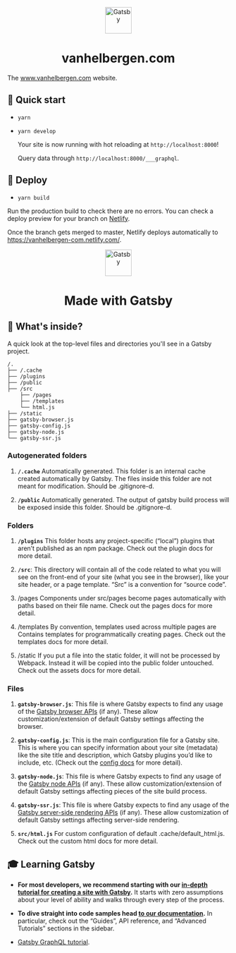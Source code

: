 <p align="center">
  <a href="https://www.vanhelbergen.com">
    <img alt="Gatsby" src="https://www.vanhelbergen.com/monogram.svg" width="60" />
  </a>
</p>
<h1 align="center">
  vanhelbergen.com
</h1>

The www.vanhelbergen.com website.

## 🚀 Quick start

- `yarn`
- `yarn develop`

  Your site is now running with hot reloading at `http://localhost:8000`!

  Query data through `http://localhost:8000/___graphql`.

## 💫 Deploy

- `yarn build`

Run the production build to check there are no errors. You can check a deploy preview 
for your branch on [Netlify](https://app.netlify.com/sites/vanhelbergen-com/deploys?filter=deploy+previews).

Once the branch gets merged to master, Netlify deploys automatically to https://vanhelbergen-com.netlify.com/.



<p align="center">
  <a href="https://www.gatsbyjs.org">
    <img alt="Gatsby" src="https://www.gatsbyjs.org/monogram.svg" width="60" />
  </a>
</p>
<h1 align="center">
  Made with Gatsby
</h1>

## 🧐 What's inside?

A quick look at the top-level files and directories you'll see in a Gatsby project.

    /.
    ├── /.cache
    ├── /plugins
    ├── /public
    ├── /src
        ├── /pages
        ├── /templates
        └── html.js
    ├── /static
    ├── gatsby-browser.js
    ├── gatsby-config.js
    ├── gatsby-node.js
    └── gatsby-ssr.js

### Autogenerated folders

1.  **`/.cache`** Automatically generated. This folder is an internal cache created automatically by Gatsby. The files inside this folder are not meant for modification. Should be .gitignore-d.

1.  **`/public`** Automatically generated. The output of gatsby build process will be exposed inside this folder. Should be .gitignore-d.

### Folders

1.  **`/plugins`** This folder hosts any project-specific (“local”) plugins that aren’t published as an npm package. Check out the plugin docs for more detail.

1.  **`/src`**: This directory will contain all of the code related to what you will see on the front-end of your site (what you see in the browser), like your site header, or a page template. “Src” is a convention for “source code”.

1.  /pages Components under src/pages become pages automatically with paths based on their file name. Check out the pages docs for more detail.

1.  /templates By convention, templates used across multiple pages are Contains templates for programmatically creating pages. Check out the templates docs for more detail.

1.  /static If you put a file into the static folder, it will not be processed by Webpack. Instead it will be copied into the public folder untouched. Check out the assets docs for more detail.

### Files

1.  **`gatsby-browser.js`**: This file is where Gatsby expects to find any usage of the [Gatsby browser APIs](https://www.gatsbyjs.org/docs/browser-apis/) (if any). These allow customization/extension of default Gatsby settings affecting the browser.

1.  **`gatsby-config.js`**: This is the main configuration file for a Gatsby site. This is where you can specify information about your site (metadata) like the site title and description, which Gatsby plugins you’d like to include, etc. (Check out the [config docs](https://www.gatsbyjs.org/docs/gatsby-config/) for more detail).

1.  **`gatsby-node.js`**: This file is where Gatsby expects to find any usage of the [Gatsby node APIs](https://www.gatsbyjs.org/docs/node-apis/) (if any). These allow customization/extension of default Gatsby settings affecting pieces of the site build process.

1.  **`gatsby-ssr.js`**: This file is where Gatsby expects to find any usage of the [Gatsby server-side rendering APIs](https://www.gatsbyjs.org/docs/ssr-apis/) (if any). These allow customization of default Gatsby settings affecting server-side rendering.

1.  **`src/html.js`** For custom configuration of default .cache/default_html.js. Check out the custom html docs for more detail.

## 🎓 Learning Gatsby

- **For most developers, we recommend starting with our [in-depth tutorial for creating a site with Gatsby](https://www.gatsbyjs.org/tutorial/).** It starts with zero assumptions about your level of ability and walks through every step of the process.

- **To dive straight into code samples head [to our documentation](https://www.gatsbyjs.org/docs/).** In particular, check out the “Guides”, API reference, and “Advanced Tutorials” sections in the sidebar.

- [Gatsby GraphQL tutorial](https://www.gatsbyjs.org/tutorial/part-five/#introducing-graphiql).
